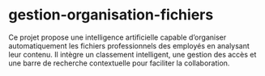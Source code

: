 # gestion-organisation-fichiers

Ce projet propose une intelligence artificielle capable d’organiser automatiquement les fichiers professionnels des employés en analysant leur contenu. Il intègre un classement intelligent, une gestion des accès et une barre de recherche contextuelle pour faciliter la collaboration.
